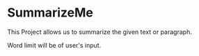 # SummarizeMe

This Project allows us to summarize the given text or paragraph.

Word limit will be of user's input.
